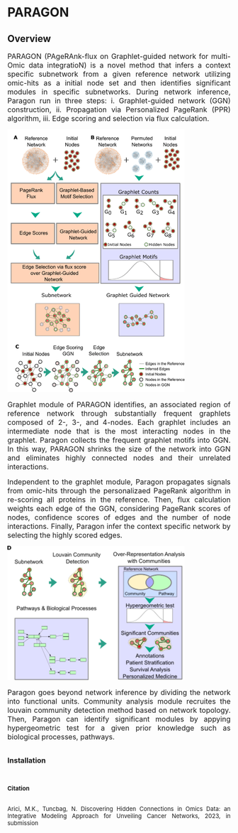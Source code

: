 # PARAGON 

## Overview  

<p style="text-align: justify;font-weight: normal;"><font size=3> PARAGON (PAgeRAnk-flux on Graphlet-guided network for multi-Omic data integratioN) is a novel method that infers a context specific subnetwork from a given reference network utilizing omic-hits as a initial node set and then identifies significant modules in specific subnetworks. During network inference, Paragon run in three steps:  i. Graphlet-guided network (GGN) construction, ii. Propagation via  Personalized PageRank (PPR) algorithm, iii. Edge scoring and selection via flux calculation. <font> <p> 


    
<img src="Concepts/Network_Inference.png" width="400">

<p style="text-align: justify;font-weight: normal;"><font size=3>Graphlet module of PARAGON identifies, an associated region of reference network through substantially frequent graphlets composed of 2-, 3-, and 4-nodes. Each graphlet includes an intermediate node that is the most interacting nodes in the graphlet. Paragon collects the frequent graphlet motifs into GGN. In this way, PARAGON shrinks the size of the network into GGN and eliminates highly connected nodes and their unrelated interactions. <font> <p>

<p style="text-align: justify;font-weight: normal;"><font size=3>Independent to the graphlet module, Paragon propagates signals from omic-hits through the personalizaed PageRank algorithm in re-scoring all proteins in the reference. Then, flux calculation weights each edge of the GGN, considering PageRank scores of nodes, confidence scores of edges and the number of node interactions. Finally, Paragon infer the context specific network by selecting the highly scored edges. <font> <p>

<img src="Concepts/Community__Analysis.png" width="400">
    
<p style="text-align: justify;font-weight: normal;"><font size=3>Paragon goes beyond network inference by dividing the network into functional units. Community analysis module recruites the louvain community detection method based on network topology. Then, Paragon can identify significant modules by appying hypergeometric test for a given prior knowledge such as biological processes, pathways. <font><p>     

## Installation 
<p style="text-align: justify; font-weight: normal;"> <font size=2>
    
## Citation <h2>      
    
<p style="text-align: justify; font-weight: normal;"> <font size=2>
Arici, M.K., Tuncbag, N. Discovering Hidden Connections in Omics Data: an Integrative Modeling Approach for Unveiling Cancer Networks, 2023, in submission <p>




